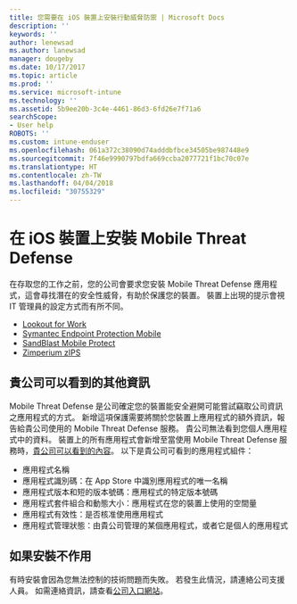 ```yaml
---
title: 您需要在 iOS 裝置上安裝行動威脅防禦 | Microsoft Docs
description: ''
keywords: ''
author: lenewsad
ms.author: lanewsad
manager: dougeby
ms.date: 10/17/2017
ms.topic: article
ms.prod: ''
ms.service: microsoft-intune
ms.technology: ''
ms.assetid: 5b9ee20b-3c4e-4461-86d3-6fd26e7f71a6
searchScope:
- User help
ROBOTS: ''
ms.custom: intune-enduser
ms.openlocfilehash: 061a372c38090d74adddbfbce34505be987448e9
ms.sourcegitcommit: 7f46e9990797bdfa669ccba2077721f1bc70c07e
ms.translationtype: HT
ms.contentlocale: zh-TW
ms.lasthandoff: 04/04/2018
ms.locfileid: "30755329"
---
```

# <a name="install-mobile-threat-defense-on-your-ios-device"></a>在 iOS 裝置上安裝 Mobile Threat Defense


在存取您的工作之前，您的公司會要求您安裝 Mobile Threat Defense 應用程式，這會尋找潛在的安全性威脅，有助於保護您的裝置。 裝置上出現的提示會視 IT 管理員的設定方式而有所不同。


* [Lookout for Work](you-are-prompted-to-install-lookout-for-work-ios.md)
* [Symantec Endpoint Protection Mobile](you-are-prompted-to-install-skycure-ios.md)
* [SandBlast Mobile Protect](you-are-prompted-to-install-sandblast-ios.md)
* [Zimperium zIPS](you-are-prompted-to-install-zips-ios.md)

## <a name="additional-information-your-company-can-see"></a>貴公司可以看到的其他資訊

Mobile Threat Defense 是公司確定您的裝置能安全避開可能嘗試竊取公司資訊之應用程式的方式。 新增這項保護需要將關於您裝置上應用程式的額外資訊，報告給貴公司使用的 Mobile Threat Defense 服務。 貴公司無法看到您個人應用程式中的資料。 裝置上的所有應用程式會新增至當使用 Mobile Threat Defense 服務時，[貴公司可以看到的內容](what-info-can-your-company-see-when-you-enroll-your-device-in-intune.md)。 以下是貴公司可看到的應用程式組件：

*   應用程式名稱
* 應用程式識別碼：在 App Store 中識別應用程式的唯一名稱
*   應用程式版本和短的版本號碼：應用程式的特定版本號碼
* 應用程式套件組合和動態大小：應用程式在您的裝置上使用的空間量
* 應用程式有效性：是否核准使用應用程式
*   應用程式管理狀態：由貴公司管理的某個應用程式，或者它是個人的應用程式

## <a name="if-the-installation-doesnt-work"></a>如果安裝不作用

有時安裝會因為您無法控制的技術問題而失敗。 若發生此情況，請連絡公司支援人員。 如需連絡資訊，請查看[公司入口網站](https://portal.manage.microsoft.com#HelpDeskDialog)。
